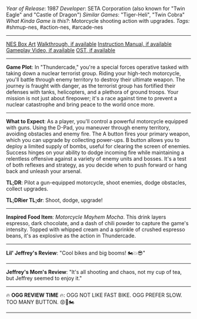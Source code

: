 *Year of Release*: 1987
*Developer*: SETA Corporation (also known for "Twin Eagle" and "Castle of Dragon")
*Similar Games*: "Tiger-Heli", "Twin Cobra"
*What Kinda Game is this?*: Motorcycle shooting action with upgrades.
*Tags:* #shmup-nes, #action-nes, #arcade-nes

---
[NES Box Art](https://www.google.com/search?tbm=isch&q=NES+Box+Art+Thundercade) 
[Walkthrough, if available](https://www.google.com/search?q=Walkthrough+NES+Thundercade)
[Instruction Manual, if available](https://www.google.com/search?q=NES+Instruction+Manual+Thundercade)
[Gameplay Video, if available](https://www.youtube.com/results?search_query=gameplay+NES+Thundercade) 
[OST, if available](https://www.youtube.com/results?search_query=gameplay+NES+Thundercade+OST)

- - -
**Game Plot**: In "Thundercade," you're a special forces operative tasked with taking down a nuclear terrorist group. Riding your high-tech motorcycle, you'll battle through enemy territory to destroy their ultimate weapon. The journey is fraught with danger, as the terrorist group has fortified their defenses with tanks, helicopters, and a plethora of ground troops. Your mission is not just about firepower; it's a race against time to prevent a nuclear catastrophe and bring peace to the world once more.

- - -
**What to Expect**: As a player, you'll control a powerful motorcycle equipped with guns. Using the D-Pad, you maneuver through enemy territory, avoiding obstacles and enemy fire. The A button fires your primary weapon, which you can upgrade by collecting power-ups. B button allows you to deploy a limited supply of bombs, useful for clearing the screen of enemies. Success hinges on your ability to dodge incoming fire while maintaining a relentless offensive against a variety of enemy units and bosses. It's a test of both reflexes and strategy, as you decide when to push forward or hang back and unleash your arsenal.

**TL;DR**: Pilot a gun-equipped motorcycle, shoot enemies, dodge obstacles, collect upgrades.

**TL;DRier TL;dr**: Shoot, dodge, upgrade!

---
**Inspired Food Item**: *Motorcycle Mayhem Mocha*. This drink layers espresso, dark chocolate, and a dash of chili powder to capture the game's intensity. Topped with whipped cream and a sprinkle of crushed espresso beans, it's as explosive as the action in Thundercade.

---
**Lil' Jeffrey's Review**: "Cool bikes and big booms! 🏍💥😎"

---
**Jeffrey's Mom's Review**: "It's all shooting and chaos, not my cup of tea, but Jeffrey seemed to enjoy it."

---
🔥 **OGG REVIEW TIME** 🔥: OGG NOT LIKE FAST BIKE. OGG PREFER SLOW. TOO MANY BUTTON. 😡🚫🏍

---